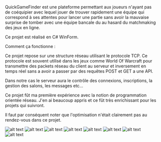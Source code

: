 QuickGameFinder est une plateforme permettant aux joueurs n'ayant pas de coéquipier avec lequel jouer de trouver rapidement une équipe qui correspond à ses attentes pour lancer une partie sans avoir la mauvaise surprise de tomber avec une équipe bancale du au hasard du matchmaking des jeux en ligne.

Ce projet est réalisé en C# WinForm.

Comment ça fonctionne :

Ce projet repose sur une structure réseau utilisant le protocole TCP. Ce protocole est souvent utilisé dans les jeux comme World Of Warcraft pour transmettre des packets réseau du client au serveur et inversement en temps réel sans a avoir a passer par des requêtes POST et GET a une API.

Dans notre cas le serveur aura le contrôle des connexions, inscriptions, la gestion des salons, les messages etc...

Ce projet fût ma première expérience avec la notion de programmation orientée réseau. J'en ai beaucoup appris et ce fût très enrichissant pour les projets qui suivront.

Il faut par conséquent noter que l'optimisation n'était clairement pas au rendez-vous dans ce projet.

![alt text](https://i.ibb.co/R6z9LHk/chargement.png)
![alt text](https://i.ibb.co/SvNhrLp/CONNEXION.png)
![alt text](https://i.ibb.co/n7QkrgW/PREMIEREPAGEVIDE.png)
![alt text](https://i.ibb.co/0hFdVgF/CREATEGRP.png)
![alt text](https://i.ibb.co/vHf0Dxs/PREMIEREPAGEPLEINE.png)
![alt text](https://i.ibb.co/Cm4Bv86/Chat.png)
![alt text](https://i.ibb.co/f2G9vtt/MISSINGAME2.png)
![alt text](https://i.ibb.co/mTbw0DD/Serv.png)
